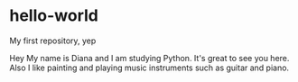 # hello-world
My first repository, yep

Hey
My name is Diana and I am studying Python. It's great to see you here.
Also I like painting and playing music instruments such as guitar and piano.
